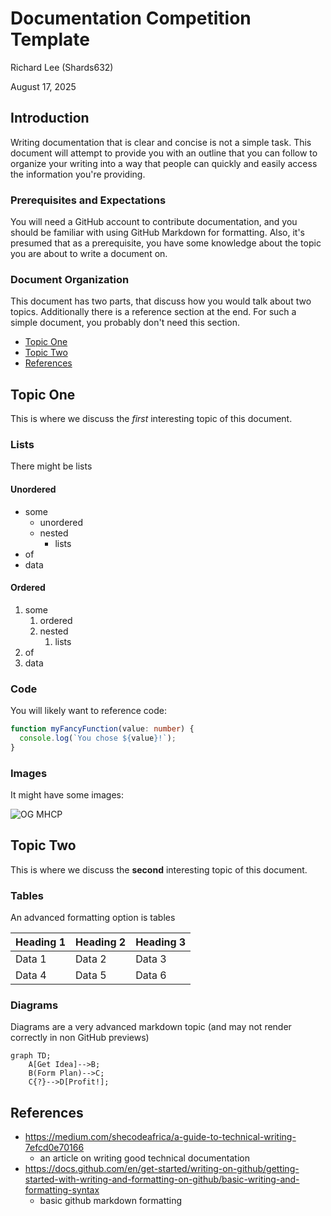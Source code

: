 <!-- The title of your document -->
# Documentation Competition Template

<!-- Put your name, at least your Horizon Name, as the author -->
Richard Lee (Shards632)  
<!-- IMPORTANT: Put the date this document was last updated! This is
important information for people to tell how 'stale' this info might 
be.-->
August 17, 2025  

## Introduction

<!-- This section should describe what this document is going to cover. Try to provide some background and motivation as to why a creator would want to read your document. -->

Writing documentation that is clear and concise is not a simple task. This document will attempt to provide you with an outline that you can follow to organize your writing into a way that people can quickly and easily access the information you're providing.

### Prerequisites and Expectations

<!-- This section should indicate any expectations you have of your readers, such as other materials or concepts they should already be familiar with in order to get the most out of your document. -->

You will need a GitHub account to contribute documentation, and you should be familiar with using GitHub Markdown for formatting. Also, it's presumed that as a prerequisite, you have some knowledge about the topic you are about to write a document on.

### Document Organization

<!-- This s an optional section, but possibly useful if your document has unusual document structure, or needs a table of contents with internal links because it is very long. 

Note that github automatically creates a clickable Outline from your section headings. Make sure you properly 'nest' your headings by using ##, ###, ####, #####, etc for sub sections so that the outline has a good hierarchy and makes navigating your document easier. I recommend only using # for the initial title, as the font for H1 renders very large. -->

This document has two parts, that discuss how you would talk about two topics. Additionally there is a reference section at the end. For such a simple document, you probably don't need this section. 

* [Topic One](#topic-one)
* [Topic Two](#topic-two)
* [References](#references)

## Topic One

This is where we discuss the *first* interesting topic of this document.  

### Lists

There might be lists

#### Unordered
- some
  - unordered
  - nested
    - lists
- of
- data

#### Ordered
1. some
   1. ordered
   1. nested
      1. lists
1. of
1. data

### Code

You will likely want to reference code:

```ts
function myFancyFunction(value: number) {
  console.log(`You chose ${value}!`);
}
```

### Images
It might have some images:

![OG MHCP](../../images/MHCP_OG_image.jpg)

## Topic Two

This is where we discuss the **second** interesting topic of this document.

### Tables

An advanced formatting option is tables

| Heading 1 | Heading 2 | Heading 3 |
| --- | --- | --- |
| Data 1 | Data 2 | Data 3 |
| Data 4 | Data 5 | Data 6 |


### Diagrams

Diagrams are a very advanced markdown topic (and may not render correctly in non GitHub previews)

```mermaid
graph TD;
    A[Get Idea]-->B;
    B(Form Plan)-->C;
    C{?}-->D[Profit!];
```

## References

<!-- this is the place to put useful supplementary information, such as references to other websites or documents in the github repo that are relevant to your topic -->

- https://medium.com/shecodeafrica/a-guide-to-technical-writing-7efcd0e70166
  - an article on writing good technical documentation
- https://docs.github.com/en/get-started/writing-on-github/getting-started-with-writing-and-formatting-on-github/basic-writing-and-formatting-syntax
  - basic github markdown formatting


